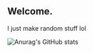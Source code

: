 ## Welcome.

I just make random stuff lol

![Anurag's GitHub stats](https://github-readme-stats.vercel.app/api?username=peytoncl&show_icons=true&theme=radical)
